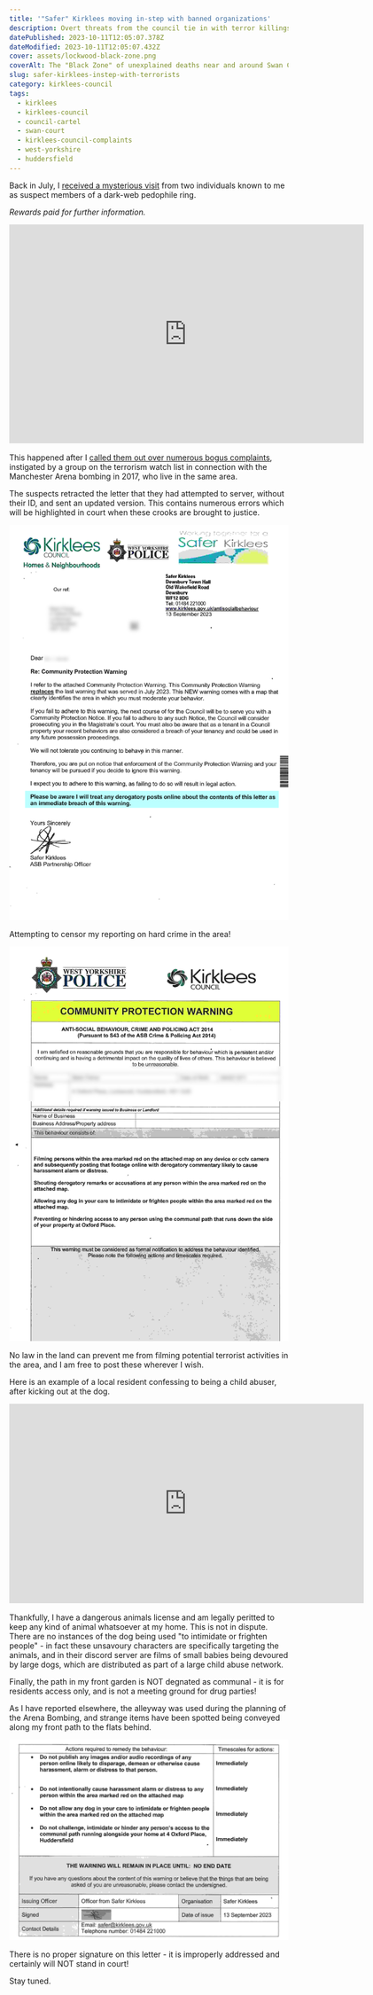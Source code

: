 ```yaml
---
title: '"Safer" Kirklees moving in-step with banned organizations'
description: Overt threats from the council tie in with terror killings
datePublished: 2023-10-11T12:05:07.378Z
dateModified: 2023-10-11T12:05:07.432Z
cover: assets/lockwood-black-zone.png
coverAlt: The "Black Zone" of unexplained deaths near and around Swan Court, Huddersfield
slug: safer-kirklees-instep-with-terrorists
category: kirklees-council
tags:
  - kirklees
  - kirklees-council
  - council-cartel
  - swan-court
  - kirklees-council-complaints
  - west-yorkshire
  - huddersfield
---
```



Back in July, I [received a mysterious visit](https://disdroid.co.uk/kirklees-council-kiddie-cartel) from two individuals known to me as suspect members of a dark-web pedophile ring.

_Rewards paid for further information._

<iframe width="640" height="395" src="https://www.youtube.com/embed/QrKbzzVASl8" title="Bogus PC 1961 Kennedy and Kirklees Council n*nce" frameborder="0" allow="accelerometer; autoplay; clipboard-write; encrypted-media; gyroscope; picture-in-picture; web-share" allowfullscreen></iframe>

This happened after I [called them out over numerous bogus complaints](https://www.disdroid.co.uk/kirklees-council-cartel), instigated by a group on the terrorism watch list in connection with the Manchester Arena bombing in 2017, who live in the same area.



The suspects retracted the letter that they had attempted to server, without their ID, and sent an updated version.
This contains numerous errors which will be highlighted in court when these crooks are brought to justice.

![Kirklees council crooks](assets/safer-kirklees-warning-2.png)

Attempting to censor my reporting on hard crime in the area!

![Kirklees bogus housing officers](assets/safer-kirklees-warning.jpg)

No law in the land can prevent me from filming potential terrorist activities in the area, and I am free to post these wherever I wish.

Here is an example of a local resident confessing to being a child abuser, after kicking out at the dog.


<iframe width="640" height="360" src="https://www.youtube.com/embed/5Voocdnb7NQ" title="Annette Jarvis aka Noseybonk :: pedophile confession caught on camera!" frameborder="0" allow="accelerometer; autoplay; clipboard-write; encrypted-media; gyroscope; picture-in-picture; web-share" allowfullscreen></iframe>

Thankfully, I have a dangerous animals license and am legally peritted to keep any kind of animal whatsoever at my home. This is not in dispute. There are no instances of the dog being used "to intimidate or frighten people" - in fact these unsavoury characters are specifically targeting the animals, and in their discord server are films of small babies being devoured by large dogs, which are distributed as part of a large child abuse network.

Finally, the path in my front garden is NOT degnated as communal - it is for residents access only, and is not a meeting ground for drug parties!

As I have reported elsewhere, the alleyway was used during the planning of the Arena Bombing, and strange items have been spotted being conveyed along my front path to the flats behind.

![Kirklees coucil officials behaving antisocially](assets/safer-kirklees-warning-3.png)

There is no proper signature on this letter - it is improperly addressed and certainly will NOT stand in court!

Stay tuned.
